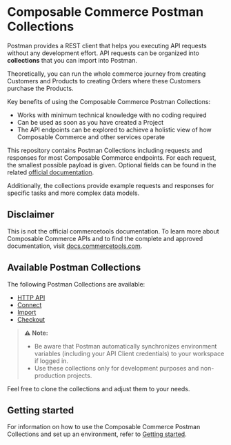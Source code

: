 # Composable Commerce Postman Collections

Postman provides a REST client that helps you executing API requests without any development effort.
API requests can be organized into **collections** that you can import into Postman.

Theoretically, you can run the whole commerce journey from creating Customers and Products to creating Orders where these Customers purchase the Products.

Key benefits of using the Composable Commerce Postman Collections:

- Works with minimum technical knowledge with no coding required
- Can be used as soon as you have created a Project
- The API endpoints can be explored to achieve a holistic view of how Composable Commerce and other services operate

This repository contains Postman Collections including requests and responses for most Composable Commerce endpoints.
For each request, the smallest possible payload is given. Optional fields can be found in the related [official documentation](http://docs.commercetools.com/).

Additionally, the collections provide example requests and responses for specific tasks and more complex data models.

## Disclaimer

This is not the official commercetools documentation.
To learn more about Composable Commerce APIs and to find the complete and approved documentation, visit [docs.commercetools.com](http://docs.commercetools.com/).

## Available Postman Collections

The following Postman Collections are available:

- [HTTP API](api/)
- [Connect](connect/)
- [Import](import/)
- [Checkout](checkout/)

> **:warning: Note:**
>
> - Be aware that Postman automatically synchronizes environment variables (including your API Client credentials) to your workspace if logged in.
> - Use these collections only for development purposes and non-production projects.

Feel free to clone the collections and adjust them to your needs.

## Getting started

For information on how to use the Composable Commerce Postman Collections and set up an environment, refer to [Getting started](GettingStarted.md).
